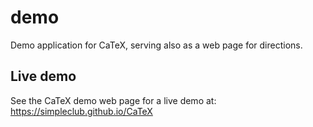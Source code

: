 # demo

Demo application for CaTeX, serving also as a web page for directions.

## Live demo

See the CaTeX demo web page for a live demo at: https://simpleclub.github.io/CaTeX
